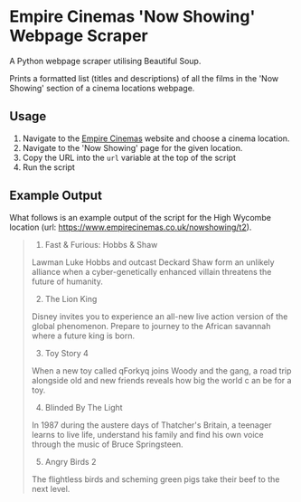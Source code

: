 # Empire Cinemas 'Now Showing' Webpage Scraper
A Python webpage scraper utilising Beautiful Soup.

Prints a formatted list (titles and descriptions) of all the films in the 'Now Showing' section of a cinema locations webpage.

## Usage
1. Navigate to the [Empire Cinemas](https://www.empirecinemas.co.uk/) website and choose a cinema location.
2. Navigate to the 'Now Showing' page for the given location.
3. Copy the URL into the `url` variable at the top of the script
4. Run the script

## Example Output
What follows is an example output of the script for the High Wycombe location (url: https://www.empirecinemas.co.uk/nowshowing/t2).

>1) Fast & Furious: Hobbs & Shaw                                                                                              
>                                                                                                                             
>Lawman Luke Hobbs and outcast Deckard Shaw form an unlikely alliance when a cyber-genetically enhanced villain threatens the 
>future of humanity.                                                                                                          
>                                                                                                                             
>2) The Lion King                                                                                                             
>                                                                                                                             
>Disney invites you to experience an all-new live action version of the global phenomenon.  Prepare to journey to the African 
>savannah where a future king is born.                                                                                        
>                                                                                                                             
>3) Toy Story 4                                                                                                               
>                                                                                                                             
>When a new toy called qForkyq joins Woody and the gang, a road trip alongside old and new friends reveals how big the world c
>an be for a toy.                                                                                                             
>                                                                                                                             
>4) Blinded By The Light                                                                                                      
>                                                                                                                             
>In 1987 during the austere days of Thatcher's Britain, a teenager learns to live life, understand his family and find his own
> voice through the music of Bruce Springsteen.                                                                               
>                                                                                                                             
>5) Angry Birds 2                                                                                                             
>                                                                                                                             
>The flightless birds and scheming green pigs take their beef to the next level.

